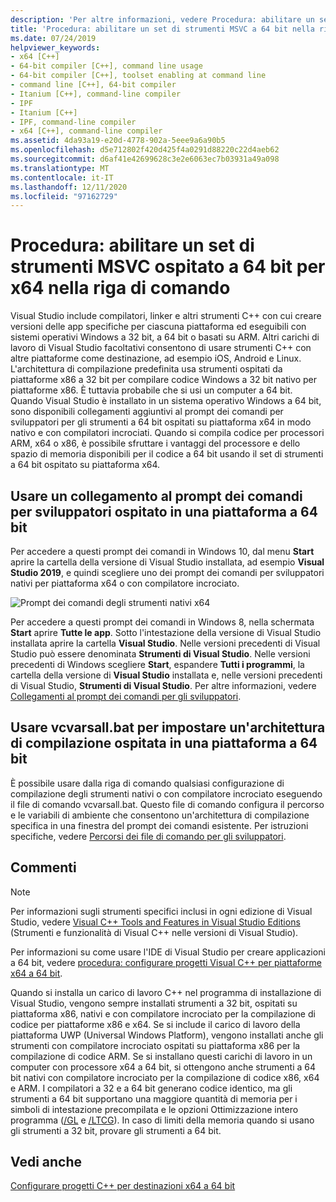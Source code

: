 ```yaml
---
description: 'Per altre informazioni, vedere Procedura: abilitare un set di strumenti MSVC host x64 a 64 bit nella riga di comando'
title: 'Procedura: abilitare un set di strumenti MSVC a 64 bit nella riga di comando'
ms.date: 07/24/2019
helpviewer_keywords:
- x64 [C++]
- 64-bit compiler [C++], command line usage
- 64-bit compiler [C++], toolset enabling at command line
- command line [C++], 64-bit compiler
- Itanium [C++], command-line compiler
- IPF
- Itanium [C++]
- IPF, command-line compiler
- x64 [C++], command-line compiler
ms.assetid: 4da93a19-e20d-4778-902a-5eee9a6a90b5
ms.openlocfilehash: d5e712802f420d425f4a0291d88220c22d4aeb62
ms.sourcegitcommit: d6af41e42699628c3e2e6063ec7b03931a49a098
ms.translationtype: MT
ms.contentlocale: it-IT
ms.lasthandoff: 12/11/2020
ms.locfileid: "97162729"
---
```

# <a name="how-to-enable-a-64-bit-x64-hosted-msvc-toolset-on-the-command-line"></a>Procedura: abilitare un set di strumenti MSVC ospitato a 64 bit per x64 nella riga di comando

Visual Studio include compilatori, linker e altri strumenti C++ con cui creare versioni delle app specifiche per ciascuna piattaforma ed eseguibili con sistemi operativi Windows a 32 bit, a 64 bit o basati su ARM. Altri carichi di lavoro di Visual Studio facoltativi consentono di usare strumenti C++ con altre piattaforme come destinazione, ad esempio iOS, Android e Linux. L'architettura di compilazione predefinita usa strumenti ospitati da piattaforme x86 a 32 bit per compilare codice Windows a 32 bit nativo per piattaforme x86. È tuttavia probabile che si usi un computer a 64 bit. Quando Visual Studio è installato in un sistema operativo Windows a 64 bit, sono disponibili collegamenti aggiuntivi al prompt dei comandi per sviluppatori per gli strumenti a 64 bit ospitati su piattaforma x64 in modo nativo e con compilatori incrociati. Quando si compila codice per processori ARM, x64 o x86, è possibile sfruttare i vantaggi del processore e dello spazio di memoria disponibili per il codice a 64 bit usando il set di strumenti a 64 bit ospitato su piattaforma x64.

## <a name="use-a-64-bit-hosted-developer-command-prompt-shortcut"></a>Usare un collegamento al prompt dei comandi per sviluppatori ospitato in una piattaforma a 64 bit

Per accedere a questi prompt dei comandi in Windows 10, dal menu **Start** aprire la cartella della versione di Visual Studio installata, ad esempio **Visual Studio 2019**, e quindi scegliere uno dei prompt dei comandi per sviluppatori nativi per piattaforma x64 o con compilatore incrociato.

![Prompt dei comandi degli strumenti nativi x64](media/x64-native-tools-command-prompt.png "Strumenti nativi x64 nel menu Start")

Per accedere a questi prompt dei comandi in Windows 8, nella schermata **Start** aprire **Tutte le app**. Sotto l'intestazione della versione di Visual Studio installata aprire la cartella **Visual Studio**. Nelle versioni precedenti di Visual Studio può essere denominata **Strumenti di Visual Studio**. Nelle versioni precedenti di Windows scegliere **Start**, espandere **Tutti i programmi**, la cartella della versione di **Visual Studio** installata e, nelle versioni precedenti di Visual Studio, **Strumenti di Visual Studio**. Per altre informazioni, vedere [Collegamenti al prompt dei comandi per gli sviluppatori](building-on-the-command-line.md#developer_command_prompt_shortcuts).

## <a name="use-vcvarsallbat-to-set-a-64-bit-hosted-build-architecture"></a>Usare vcvarsall.bat per impostare un'architettura di compilazione ospitata in una piattaforma a 64 bit

È possibile usare dalla riga di comando qualsiasi configurazione di compilazione degli strumenti nativi o con compilatore incrociato eseguendo il file di comando vcvarsall.bat. Questo file di comando configura il percorso e le variabili di ambiente che consentono un'architettura di compilazione specifica in una finestra del prompt dei comandi esistente. Per istruzioni specifiche, vedere [Percorsi dei file di comando per gli sviluppatori](building-on-the-command-line.md#developer_command_file_locations).

## <a name="remarks"></a>Commenti

> [!NOTE]
> Per informazioni sugli strumenti specifici inclusi in ogni edizione di Visual Studio, vedere [Visual C++ Tools and Features in Visual Studio Editions](../overview/visual-cpp-tools-and-features-in-visual-studio-editions.md) (Strumenti e funzionalità di Visual C++ nelle versioni di Visual Studio).
>
> Per informazioni su come usare l'IDE di Visual Studio per creare applicazioni a 64 bit, vedere [procedura: configurare progetti Visual C++ per piattaforme x64 a 64 bit](how-to-configure-visual-cpp-projects-to-target-64-bit-platforms.md).

Quando si installa un carico di lavoro C++ nel programma di installazione di Visual Studio, vengono sempre installati strumenti a 32 bit, ospitati su piattaforma x86, nativi e con compilatore incrociato per la compilazione di codice per piattaforme x86 e x64. Se si include il carico di lavoro della piattaforma UWP (Universal Windows Platform), vengono installati anche gli strumenti con compilatore incrociato ospitati su piattaforma x86 per la compilazione di codice ARM. Se si installano questi carichi di lavoro in un computer con processore x64 a 64 bit, si ottengono anche strumenti a 64 bit nativi con compilatore incrociato per la compilazione di codice x86, x64 e ARM. I compilatori a 32 e a 64 bit generano codice identico, ma gli strumenti a 64 bit supportano una maggiore quantità di memoria per i simboli di intestazione precompilata e le opzioni Ottimizzazione intero programma ([/GL](reference/gl-whole-program-optimization.md) e [/LTCG](reference/ltcg-link-time-code-generation.md)). In caso di limiti della memoria quando si usano gli strumenti a 32 bit, provare gli strumenti a 64 bit.

## <a name="see-also"></a>Vedi anche

[Configurare progetti C++ per destinazioni x64 a 64 bit](configuring-programs-for-64-bit-visual-cpp.md)<br/>
